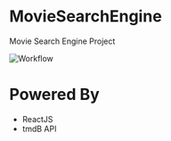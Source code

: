 # MovieSearchEngine
Movie Search Engine Project

![Workflow](https://github.com/akiraro/MovieSearchEngine/actions/workflows/main.yml/badge.svg)

# Powered By
- ReactJS
- tmdB API
